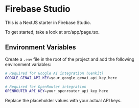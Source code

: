 # Firebase Studio

This is a NextJS starter in Firebase Studio.

To get started, take a look at src/app/page.tsx.

## Environment Variables

Create a `.env` file in the root of the project and add the following environment variables:

```bash
# Required for Google AI integration (Genkit)
GOOGLE_GENAI_API_KEY=your_google_genai_api_key_here

# Required for OpenRouter integration
OPENROUTER_API_KEY=your_openrouter_api_key_here
```

Replace the placeholder values with your actual API keys.
